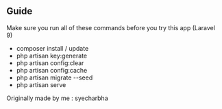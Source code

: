 ## Guide

Make sure you run all of these commands before you try this app (Laravel 9)

- composer install / update
- php artisan key:generate
- php artisan config:clear
- php artisan config:cache
- php artisan migrate --seed
- php artisan serve

Originally made by me : syecharbha